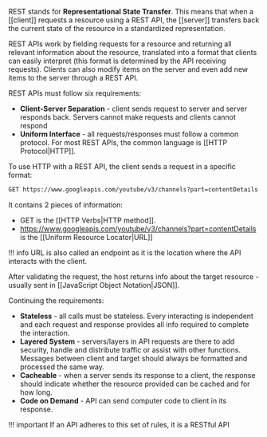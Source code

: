 REST stands for **Representational State Transfer**. This means that when a [[client]] requests a resource using a REST API, the [[server]] transfers back the current state of the resource in a standardized representation.

REST APIs work by fielding requests for a resource and returning all relevant information about the resource, translated into a format that clients can easily interpret (this format is determined by the API receiving requests). Clients can also modify items on the server and even add new items to the server through a REST API.

REST APIs must follow six requirements:

- **Client-Server Separation** - client sends request to server and server responds back. Servers cannot make requests and clients cannot respond
- **Uniform Interface** - all requests/responses must follow a common protocol. For most REST APIs, the common language is [[HTTP Protocol|HTTP]].

To use HTTP with a REST API, the client sends a request in a specific format:

```html
GET https://www.googleapis.com/youtube/v3/channels?part=contentDetails
```

It contains 2 pieces of information:

- GET is the [[HTTP Verbs|HTTP method]].
- https://www.googleapis.com/youtube/v3/channels?part=contentDetails is the [[Uniform Resource Locator|URL]]

!!! info
    URL is also called an endpoint as it is the location where the API interacts with the client.

After validating the request, the host returns info about the target resource - usually sent in [[JavaScript Object Notation|JSON]]. 

Continuing the requirements:

- **Stateless** - all calls must be stateless. Every interacting is independent and each request and response provides all info required to complete the interaction.
- **Layered System** - servers/layers in API requests are there to add security, handle and distribute traffic or assist with other functions. Messages between client and target should always be formatted and processed the same way.
- **Cacheable** - when a server sends its response to a client, the response should indicate whether the resource provided can be cached and for how long.
- **Code on Demand** - API can send computer code to client in its response.

!!! important
    If an API adheres to this set of rules, it is a RESTful API


